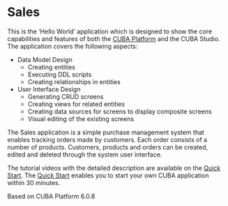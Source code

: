 # Sales

This is the ‘Hello World’ application which is designed to show the core capabilities and features of both the [CUBA Platform](https://www.cuba-platform.com/) and the CUBA Studio. The application covers the following aspects:
- Data Model Design
  - Creating entities
  - Executing DDL scripts
  - Creating relationships in entities
- User Interface Design
  - Generating  CRUD screens
  - Creating views for related entities
  - Creating data sources for screens to display composite screens
  - Visual editing of the existing screens

The Sales application is a simple purchase management system that enables tracking orders made by customers. Each order consists of a number of products. Customers, products and orders can be created, edited and deleted through the system user interface.

The tutorial videos with the detailed description are available on the [Quick Start](https://www.cuba-platform.com/en/quickstart). The [Quick Start](https://www.cuba-platform.com/en/quickstart) enables you to start your own CUBA application within 30 minutes.

Based on CUBA Platform 6.0.8

